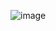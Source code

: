 ![image](https://github.com/YamamotoDesu/JetpackComposeEx/assets/47273077/9f494adf-a164-427d-91b8-18cbb60e6339)
